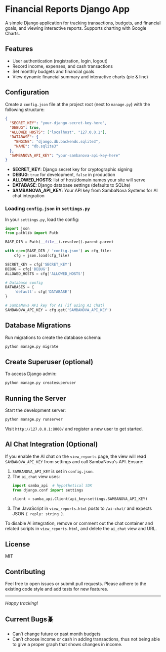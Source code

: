 # Financial Reports Django App

A simple Django application for tracking transactions, budgets, and financial goals, and viewing interactive reports. Supports charting with Google Charts.

## Features
- User authentication (registration, login, logout)
- Record income, expenses, and cash transactions
- Set monthly budgets and financial goals
- View dynamic financial summary and interactive charts (pie & line)

## Configuration
Create a `config.json` file at the project root (next to `manage.py`) with the following structure:

```json
{
  "SECRET_KEY": "your-django-secret-key-here",
  "DEBUG": true,
  "ALLOWED_HOSTS": ["localhost", "127.0.0.1"],
  "DATABASE": {
    "ENGINE": "django.db.backends.sqlite3",
    "NAME": "db.sqlite3"
  },
  "SAMBANOVA_API_KEY": "your-sambanova-api-key-here"
}
```

- **SECRET_KEY**: Django secret key for cryptographic signing
- **DEBUG**: `true` for development, `false` in production
- **ALLOWED_HOSTS**: list of host/domain names your site will serve
- **DATABASE**: Django database settings (defaults to SQLite)
- **SAMBANOVA_API_KEY**: Your API key from SambaNova Systems for AI chat integration

### Loading `config.json` in `settings.py`
In your `settings.py`, load the config:

```python
import json
from pathlib import Path

BASE_DIR = Path(__file__).resolve().parent.parent

with open(BASE_DIR / 'config.json') as cfg_file:
    cfg = json.load(cfg_file)

SECRET_KEY = cfg['SECRET_KEY']
DEBUG = cfg['DEBUG']
ALLOWED_HOSTS = cfg['ALLOWED_HOSTS']

# Database config
DATABASES = {
    'default': cfg['DATABASE']
}

# SambaNova API key for AI (if using AI chat)
SAMBANOVA_API_KEY = cfg.get('SAMBANOVA_API_KEY')
```

## Database Migrations
Run migrations to create the database schema:

```bash
python manage.py migrate
```

## Create Superuser (optional)
To access Django admin:

```bash
python manage.py createsuperuser
```

## Running the Server
Start the development server:

```bash
python manage.py runserver
```

Visit `http://127.0.0.1:8000/` and register a new user to get started.

## AI Chat Integration (Optional)
If you enable the AI chat on the `view_reports` page, the view will read `SAMBANOVA_API_KEY` from settings and call SambaNova's API. Ensure:

1. `SAMBANOVA_API_KEY` is set in `config.json`.
2. The `ai_chat` view uses:
   ```python
   import samba_api  # hypothetical SDK
   from django.conf import settings

   client = samba_api.Client(api_key=settings.SAMBANOVA_API_KEY)
   ```
3. The JavaScript in `view_reports.html` posts to `/ai-chat/` and expects JSON `{ reply: string }`.

To disable AI integration, remove or comment out the chat container and related scripts in `view_reports.html`, and delete the `ai_chat` view and URL.

## License
MIT

## Contributing
Feel free to open issues or submit pull requests. Please adhere to the existing code style and add tests for new features.

---

*Happy tracking!*

## Current Bugs🪲

- Can’t change future or past month budgets
- Can’t choose income or cash in adding transactions, thus not being able to give a proper graph that shows changes in income.
